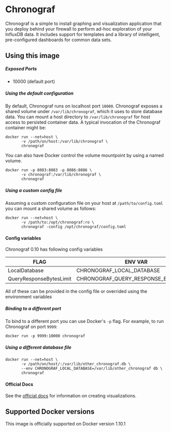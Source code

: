 # Chronograf

Chronograf is a simple to install graphing and visualization
application that you deploy behind your firewall to perform ad-hoc
exploration of your InfluxDB data. It includes support for templates
and a library of intelligent, pre-configured dashboards for common
data sets.

## Using this image

##### Exposed Ports

 - 10000 (default port)

##### Using the default configuration

By default, Chronograf runs on localhost port `10000`. Chronograf
exposes a shared volume under `/var/lib/chronograf`, which it uses to
store database data. You can mount a host directory to
`/var/lib/chronograf` for host access to persisted container data. A
typical invocation of the Chronograf container might be:

    docker run --net=host \
           -v /path/on/host:/var/lib/chronograf \
           chronograf

You can also have Docker control the volume mountpoint by using a named volume.

    docker run -p 8083:8083 -p 8086:8086 \
           -v chronograf:/var/lib/chronograf \
           chronograf

##### Using a custom config file

Assuming a custom configuration file on your host at
`/path/to/config.toml` you can mount a shared volume as follows:

    docker run --net=host \
           -v /path/to:/opt/chronograf:ro \
           chronograf -config /opt/chronograf/config.toml

#### Config variables

Chronograf 0.10 has following config variables

| FLAG                    | ENV VAR                               | DEFAULT VALUE                     |
|-------------------------|---------------------------------------|-----------------------------------|
| LocalDatabase           | CHRONOGRAF_LOCAL_DATABASE             | /var/lib/chronograf/chronograf.db |
| QueryResponseBytesLimit | CHRONOGRAF_QUERY_RESPONSE_BYTES_LIMIT | 2500000                           |

All of these can be provided in the config file or overrided using the
environment variables

##### Binding to a different port

To bind to a different port you can use Docker's `-p` flag. For example, to run Chronograf on port `9999`:

    docker run -p 9999:10000 chronograf

##### Using a different database file

    docker run --net=host \
           -v /path/on/host/:/var/lib/other_chronograf.db \
           --env CHRONOGRAF_LOCAL_DATABASE=/var/lib/other_chronograf db \
           chronograf

#### Official Docs

See the [official docs](https://docs.influxdata.com/chronograf/latest/introduction/getting_started/) for information on creating
visualizations.

## Supported Docker versions

This image is officially supported on Docker version 1.10.1
